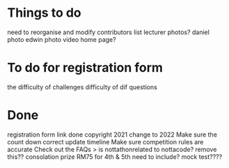 # Things to do

need to reorganise and modify contributors list
lecturer photos?
daniel photo
edwin photo
video home page?


# To do for registration form
the difficulty of challenges
difficulty of dif questions

# Done
registration form link done
copyright 2021 change to 2022
Make sure the count down correct
update timeline
Make sure competition rules are accurate
Check out the FAQs > is nottathonrelated to nottacode? remove this??
consolation prize RM75 for 4th & 5th need to include?
mock test????